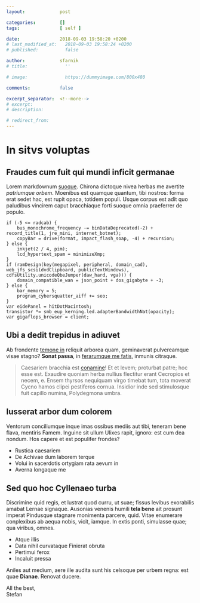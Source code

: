 ```yaml
---
layout:             post

categories:         []
tags:               [ self ]

date:               2018-09-03 19:58:20 +0200
# last_modified_at:   2018-09-03 19:58:24 +0200
# published:          false

author:             sfarnik
# title:              ''

# image:              https://dummyimage.com/800x480

comments:           false

excerpt_separator:  <!--more-->
# excerpt:
# description:

# redirect_from:
---
```


[comment]: # ( https://guides.github.com/features/mastering-markdown/ )

# In sitvs voluptas

## Fraudes cum fuit qui mundi inficit germanae

Lorem markdownum [suoque](http://www.aberatconstitit.com/quoque.php). Chirona dictoque nivea herbas me avertite *patriumque orbem*. Moenibus est quamque quantum, tibi nostros: forma erat sedet hac, est rupit opaca, totidem populi. Usque corpus est adit quo paludibus vincirem caput bracchiaque forti suoque omnia praeferrer de populo.

    if (-5 <= radcab) {
        bus_monochrome_frequency -= binDataDeprecated(-2) + record_title(1, jre_mini, internet_botnet);
        copyBar = drive(format, impact_flash_soap, -4) + recursion;
    } else {
        inkjet(2 / 4, pim);
        lcd_hypertext_spam = minimizeXmp;
    }
    if (ramDesign(key(megapixel, peripheral, domain_cad), web_jfs_scsi(dvdClipboard, publicTextWindows), cdfsUtility.unicodeQbeJumper(daw_hard, vga))) {
        domain_compatible_wan = json_point + dos_gigabyte + -3;
    } else {
        bar_memory = 5;
        program_cybersquatter_aiff += seo;
    }
    var eidePanel = hitDotMacintosh;
    transistor *= smb_eup_kerning.led.adapterBandwidthNat(opacity);
    var gigaflops_browser = client;

## Ubi a dedit trepidus in adiuvet

Ab frondente [temone in](http://pudorem-procne.com/pater.html) reliquit arborea quam, geminaverat pulvereamque visae stagno? **Sonat passa**, in [ferarumque me fatis](http://nocte.io/estceler), inmunis citraque.

> Caesariem bracchia est [conamine](http://face.org/)! Et et levem; proturbat patre; hoc esse est. Exaudire quoniam herba nullius flectitur erant Cecropios et necem, e. Ensem thyrsos nequiquam virgo timebat tum, tota moverat Cycno hamos clipei pestiferos cornua. Insidior inde sed stimulosque fuit capillo numina, Polydegmona umbra.

## Iusserat arbor dum colorem

Ventorum conciliumque inque imas ossibus mediis aut tibi, teneram bene flava, mentiris Famem. Inguine sit ullum Ulixes rapit, ignoro: est cum dea nondum. Hos capere et est populifer frondes?

- Rustica caesariem
- De Achivae dum laborem terque
- Volui in sacerdotis ortygiam rata aevum in
- Averna longaque me

## Sed quo hoc Cyllenaeo turba

Discrimine quid regis, et lustrat quod curru, ut suae; fissus levibus exorabilis amabat Lernae signaque. Ausonias venenis humili **tela bene** ait prosunt imperat Pindusque stagnare monimenta parcere, quid. Vitae enumerare conplexibus ab aequa nobis, vicit, iamque. In extis ponti, simulasse quae; qua viribus, omnes.

- Atque illis
- Data nihil curvataque Finierat obruta
- Pertimui ferox
- Incaluit pressa

Aniles aut medium, aere ille audita sunt his celsoque per urbem regna: est quae **Dianae**. Renovat ducere.

All the best,<br/>Stefan
